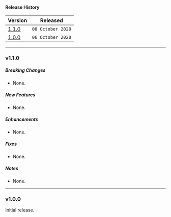 #### Release History

| Version | Released |
| --- | --- |
|[1.1.0](#v110)| `08 October 2020` |
|[1.0.0](#v100)| `06 October 2020` |

---

### v1.1.0

##### Breaking Changes
* None.

##### New Features
* None.

##### Enhancements
* None.

##### Fixes
* None.

##### Notes
* None.

---

### v1.0.0

Initial release.
